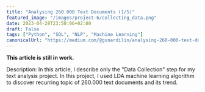 ```yaml
---
title: "Analysing 260.000 Text Documents (1/5)"
featured_image: "/images/project-6/collecting_data.png"
date: 2023-04-28T23:50:06+02:00
draft: False
tags: ["Python", "SQL", "NLP", "Machine Learning"]
canonicalUrl: "https://medium.com/@gunardilin/analysing-260-000-text-documents-d43305a22b50"
---
```

**This article is still in work.**

Description: In this article, I describe only the "Data Collection" step for my text analysis project. In this project, I used LDA machine learning algorithm to discover recurring topic of 260.000 text documents and its trend.

